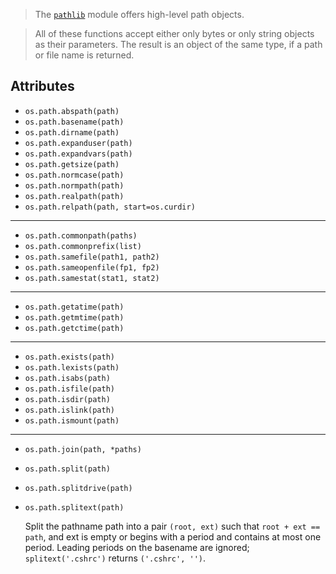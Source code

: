 > The [`pathlib`](./pathlib.md) module offers high-level path objects.

> All of these functions accept either only bytes or only string objects as their parameters. The result is an object of the same type, if a path or file name is returned.

## Attributes

- `os.path.abspath(path)`
- `os.path.basename(path)`
- `os.path.dirname(path)`
- `os.path.expanduser(path)`
- `os.path.expandvars(path)`
- `os.path.getsize(path)`
- `os.path.normcase(path)`
- `os.path.normpath(path)`
- `os.path.realpath(path)`
- `os.path.relpath(path, start=os.curdir)`

---

- `os.path.commonpath(paths)`
- `os.path.commonprefix(list)`
- `os.path.samefile(path1, path2)`
- `os.path.sameopenfile(fp1, fp2)`
- `os.path.samestat(stat1, stat2)`

---

- `os.path.getatime(path)`
- `os.path.getmtime(path)`
- `os.path.getctime(path)`

---

- `os.path.exists(path)`
- `os.path.lexists(path)`
- `os.path.isabs(path)`
- `os.path.isfile(path)`
- `os.path.isdir(path)`
- `os.path.islink(path)`
- `os.path.ismount(path)`

---

- `os.path.join(path, *paths)`
- `os.path.split(path)`
- `os.path.splitdrive(path)`
- `os.path.splitext(path)`

    Split the pathname path into a pair `(root, ext)` such that `root + ext == path`, and ext is empty or begins with a period and contains at most one period. Leading periods on the basename are ignored; `splitext('.cshrc')` returns `('.cshrc', '')`.
